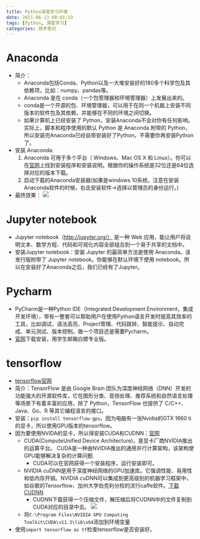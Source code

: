 ```yaml
---
title: Python深度学习环境
date: 2021-06-13 08:01:19
tags: [Python, 深度学习]
categories: 技术笔记
---
```


# Anaconda

* 简介：
  * Anaconda包括Conda、Python以及一大堆安装好的180多个科学包及其依赖项，比如：numpy、pandas等。
  * Anaconda 是在 conda（一个包管理器和环境管理器）上发展出来的。
  * conda是一个开源的包、环境管理器，可以用于在同一个机器上安装不同版本的软件包及其依赖，并能够在不同的环境之间切换。
  * 如果计算机上已经安装了 Python，安装Anaconda不会对你有任何影响。实际上，脚本和程序使用的默认 Python 是 Anaconda 附带的 Python，所以安装完Anaconda已经自带安装好了Python，不需要你再安装Python了。
* 安装 Anaconda:
  1. Anaconda 可用于多个平台（ Windows、Mac OS X 和 Linux）。你可以在[官网](https://docs.anaconda.com/anaconda/install/)上找到安装程序和安装说明。根据你的操作系统是32位还是64位选择对应的版本下载。
  2. 启动下载的Anaconda安装器(如果是windows 10系统，注意在安装Anaconda软件的时候，右击安装软件→选择以管理员的身份运行。)
* 最终效果：
![](https://gitee.com/zhangjie0524/picgo/raw/master/20210613111434.png)

# Jupyter notebook

* Jupyter notebook（http://jupyter.org/） 是一种 Web 应用，能让用户将说明文本、数学方程、代码和可视化内容全部组合到一个易于共享的文档中。
* 安装Jupyter notebook：安装 Jupyter 的最简单方法是使用 Anaconda。该发行版附带了 Jupyter notebook。你能够在默认环境下使用 notebook。所以在安装好了Anaconda之后，我们已经有了Jupyter。

# Pycharm

* PyCharm是一种Python IDE（Integrated Development Environment，集成开发环境），带有一整套可以帮助用户在使用Python语言开发时提高其效率的工具，比如调试、语法高亮、Project管理、代码跳转、智能提示、自动完成、单元测试、版本控制。做一个项目还是需要Pycharm。
* [官网](https://www.jetbrains.com/zh-cn/pycharm/)下载安装，用学生邮箱白嫖专业版。

# tensorflow

* [tensorflow官网](https://tensorflow.google.cn/)
* 简介：TensorFlow 是由 Google Brain 团队为深度神经网络（DNN）开发的功能强大的开源软件库，它在图形分类、音频处理、推荐系统和自然语言处理等场景下有着丰富的应用，除了 Python，TensorFlow 也提供了 C/C++、Java、Go、R 等其它编程语言的接口。
* 安装：`pip install tensorflow-gpu`，因为电脑有一张Nvidia的GTX 1660 ti的显卡，所以使用GPU版本的tensorflow。
* 因为要使用NVIDA的显卡，所以得安装CUDA和CUDNN：[官网](https://developer.nvidia.com/cuda-downloads) 
  * CUDA(ComputeUnified Device Architecture)，是显卡厂商NVIDIA推出的运算平台。 CUDA是一种由NVIDIA推出的通用并行计算架构，该架构使GPU能够解决复杂的计算问题.
    * CUDA可以在官网获得一个安装程序，运行安装即可。	
  * NVIDIA cuDNN是用于深度神经网络的GPU加速库。它强调性能、易用性和低内存开销。NVIDIA cuDNN可以集成到更高级别的机器学习框架中，如谷歌的Tensorflow、加州大学伯克利分校的流行caffe软件。[下载CUDNN](https://developer.nvidia.com/cudnn-download-survey)
    * CUDNN下载获得一个压缩文件，解压缩后将CUDNN中的文件复制到CUDA对应的目录中去。
	![](https://gitee.com/zhangjie0524/picgo/raw/master/20210613132548.png)	
  * 将`C:\Program Files\NVIDIA GPU Computing Toolkit\CUDA\v11.3\lib\x64`添加到环境变量
* 使用`import tensorflow as tf`检查tensorflow是否安装好。




